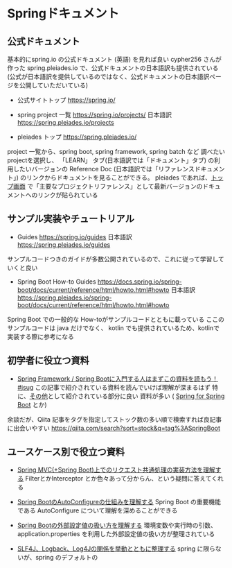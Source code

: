 # Springドキュメント

## 公式ドキュメント
基本的にspring.io の公式ドキュメント (英語) を見れば良い
cypher256 さんが作った spring.pleiades.io で、公式ドキュメントの日本語訳も提供されている
(公式が日本語訳を提供しているのではなく、公式ドキュメントの日本語訳ページを公開していただいている)

- 公式サイトトップ
https://spring.io/

- spring project 一覧
https://spring.io/projects/
日本語訳 https://spring.pleiades.io/projects

- pleiades トップ
https://spring.pleiades.io/

project 一覧から、spring boot, spring framework, spring batch など 調べたいprojectを選択し、 「LEARN」 タブ(日本語訳では「ドキュメント」タブ) の利用したいバージョンの Reference Doc (日本語訳では「リファレンスドキュメント」) のリンクからドキュメントを見ることができる。
pleiades であれば、[トップ画面](https://spring.pleiades.io/) で「主要なプロジェクトリファレンス」として最新バージョンのドキュメントへのリンクが貼られている


## サンプル実装やチュートリアル

- Guides
https://spring.io/guides
日本語訳
https://spring.pleiades.io/guides

サンプルコードつきのガイドが多数公開されているので、これに従って学習していくと良い

- Spring Boot How-to Guides
https://docs.spring.io/spring-boot/docs/current/reference/html/howto.html#howto
日本語訳
https://spring.pleiades.io/spring-boot/docs/current/reference/html/howto.html#howto

Spring Boot での一般的な How-toがサンプルコードとともに載っている
ここのサンプルコードは java だけでなく、 kotlin でも提供されているため、kotlinで実装する際に参考になる

## 初学者に役立つ資料
- [Spring Framework / Spring Bootに入門する人はまずこの資料を読もう！ #jsug](https://qiita.com/suke_masa/items/9dd3300c3190d6445ff8)
この記事で紹介されている資料を読んでいけば理解が深まるはず
特に、[その他](https://qiita.com/suke_masa/items/9dd3300c3190d6445ff8#%E3%81%9D%E3%81%AE%E4%BB%96)として紹介されている部分に良い
資料が多い ( [Spring for Spring Boot](https://speakerdeck.com/masatoshitada/spring-for-spring-boot-number-jsug) とか)

余談だが、Qiita 記事をタグを指定してストック数の多い順で検索すれば良記事に出会いやすい
https://qiita.com/search?sort=stock&q=tag%3ASpringBoot


## ユースケース別で役立つ資料
- [Spring MVC(+Spring Boot)上でのリクエスト共通処理の実装方法を理解する](https://qiita.com/kazuki43zoo/items/757b557c05f548c6c5db)
FilterとかInterceptor とか色々あって分からん、という疑問に答えてくれる

- [Spring BootのAutoConfigureの仕組みを理解する](https://qiita.com/kazuki43zoo/items/8645d9765edd11c6f1dd)
Spring Boot の重要機能である AutoConfigure について理解を深めることができる

- [Spring Bootの外部設定値の扱い方を理解する](https://qiita.com/kazuki43zoo/items/0ce92fce6d6f3b7bf8eb)
環境変数や実行時の引数、application.properties を利用した外部設定値の扱い方が整理されている

- [SLF4J、Logback、Log4Jの関係を挙動とともに整理する](https://qiita.com/NagaokaKenichi/items/9febd2e559331152fcf8)
spring に限らないが、spring のデフォルトの




<!--stackedit_data:
eyJoaXN0b3J5IjpbLTIwOTA3OTg0MjUsODMwODY3ODQ0LC0xNT
ExNzM3NjMyLC0xNzM0MDk5MTYsLTE4Mzk0NTUxNCwtMjI4NTk5
NzAyLDM2OTczNTU4OCwtMjA5NTgxNDM2OSw5NDA1OTYxMzgsLT
E2NTcxMjUzNjMsMTU2OTYzNjQ3NSw3MzA5OTgxMTZdfQ==
-->